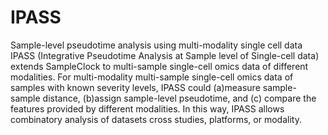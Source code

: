 # IPASS
Sample-level pseudotime analysis using multi-modality single cell data
IPASS (Integrative Pseudotime Analysis at Sample level of Single-cell data) extends SampleClock to multi-sample single-cell omics data of different modalities. For multi-modality multi-sample single-cell omics data of samples with known severity levels, IPASS could (a)measure sample-sample distance,  (b)assign sample-level pseudotime, and (c) compare the features provided by different modalities. In this way, IPASS allows combinatory analysis of datasets cross studies, platforms, or modality. 
